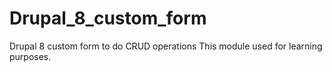# Drupal_8_custom_form
Drupal 8 custom form to do CRUD operations
This module used for learning purposes.
